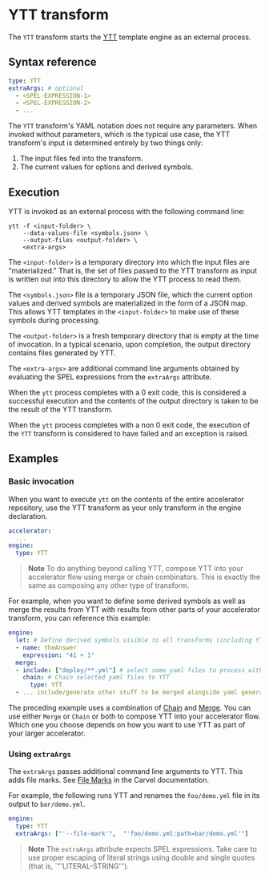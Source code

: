 # YTT transform

The `YTT` transform starts the [YTT](https://carvel.dev/ytt/) template engine as
an external process.

## <a id="syntax-ref"></a>Syntax reference

```yaml
type: YTT
extraArgs: # optional
  - <SPEL-EXPRESSION-1>
  - <SPEL-EXPRESSION-2>
  - ...
```

The `YTT` transform's YAML notation does not require any parameters.
When invoked without parameters, which is the typical use case, the YTT transform's
input is determined entirely by two things only:

1. The input files fed into the transform.
2. The current values for options and derived symbols.

## <a id="execution"></a>Execution

YTT is invoked as an external process with the following command line:

```
ytt -f <input-folder> \
    --data-values-file <symbols.json> \
    --output-files <output-folder> \
    <extra-args>
```

The `<input-folder>` is a temporary directory into which the input files are "materialized." That is, the set of files passed to the YTT transform as input is written out into this directory to allow the YTT process to read them.

The `<symbols.json>` file is a temporary JSON file, which the current
option values and derived symbols are materialized in the form of a JSON map.
This allows YTT templates in the `<input-folder>` to make use of these symbols
during processing.

The `<output-folder>` is a fresh temporary directory that is empty at the time of invocation.
In a typical scenario, upon completion, the output directory contains files generated
by YTT.

The `<extra-args>` are additional command line arguments obtained by evaluating the
SPEL expressions from the `extraArgs` attribute.

When the `ytt` process completes with a 0 exit code, this is considered a successful execution and the contents of the output directory is taken to be the result of the YTT transform.

When the `ytt` process completes with a non 0 exit code, the
execution of the `YTT` transform is considered to have failed and
an exception is raised.

## <a id="examples"></a>Examples

### <a id="basic-invocation"></a>Basic invocation

When you want to execute `ytt` on the contents of the entire accelerator repository, use the YTT transform as your only transform in the engine declaration.

```yaml
accelerator:
  ...
engine:
  type: YTT
```

>**Note** To do anything beyond calling YTT, compose YTT into your accelerator flow using merge or chain combinators.
This is exactly the same as composing any other type of transform.

For example, when you want to define some derived symbols as well as merge the results from YTT with results from other parts of your accelerator transform, you can reference this example:

```yaml
engine:
  let: # Define derived symbols visible to all transforms (including YTT)
  - name: theAnswer
    expression: "41 + 1"
  merge:
  - include: ["deploy/**.yml"] # select some yaml files to process with YTT
    chain: # Chain selected yaml files to YTT
      type: YTT
  - ... include/generate other stuff to be merged alongside yaml generated by YTT...
```

The preceding example uses a combination of [Chain](chain.md) and [Merge](merge.md).
You can use either `Merge` or `Chain` or both to compose YTT into
your accelerator flow. Which one you choose depends on how you want to use YTT as
part of your larger accelerator.

### <a id="using-extraargs"></a>Using `extraArgs`

The `extraArgs` passes additional command line arguments to
YTT. This adds file marks. See [File Marks](https://carvel.dev/ytt/docs/latest/file-marks/#available-marks) in the Carvel documentation.

For example, the following runs YTT and renames the `foo/demo.yml` file in its output to `bar/demo.yml`.

```yaml
engine:
  type: YTT
  extraArgs: ["'--file-mark'",  "'foo/demo.yml:path=bar/demo.yml'"]
```

>**Note** The `extraArgs` attribute expects SPEL expressions. Take
care to use proper escaping of literal strings using double and single quotes
(that is, `"'LITERAL-STRING'").
